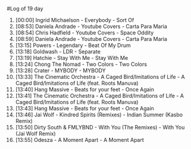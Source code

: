 #Log of 19 day

1. [00:00] Ingrid Michaelson - Everybody - Sort Of
1. [08:53] Daniela Andrade - Youtube Covers - Carta Para Maria
1. [08:54] Chris Hadfield - Youtube Covers - Space Oddity
1. [08:59] Daniela Andrade - Youtube Covers - Carta Para Maria
1. [13:15] Powers - Legendary - Beat Of My Drum
1. [13:18] Goldwash - LDR - Separate
1. [13:19] Hatchie - Stay With Me - Stay With Me
1. [13:24] Chong The Nomad - Two Colors - Two Colors
1. [13:28] Crater - MYBODY - MYBODY
1. [13:33] The Cinematic Orchestra - A Caged Bird/Imitations of Life - A Caged Bird/Imitations of Life (feat. Roots Manuva)
1. [13:40] Hang Massive - Beats for your feet - Once Again
1. [13:41] The Cinematic Orchestra - A Caged Bird/Imitations of Life - A Caged Bird/Imitations of Life (feat. Roots Manuva)
1. [13:43] Hang Massive - Beats for your feet - Once Again
1. [13:46] Jai Wolf - Kindred Spirits (Remixes) - Indian Summer (Kasbo Remix)
1. [13:50] Dirty South & FMLYBND - With You (The Remixes) - With You (Jai Wolf Remix)
1. [13:55] Odesza - A Moment Apart - A Moment Apart

